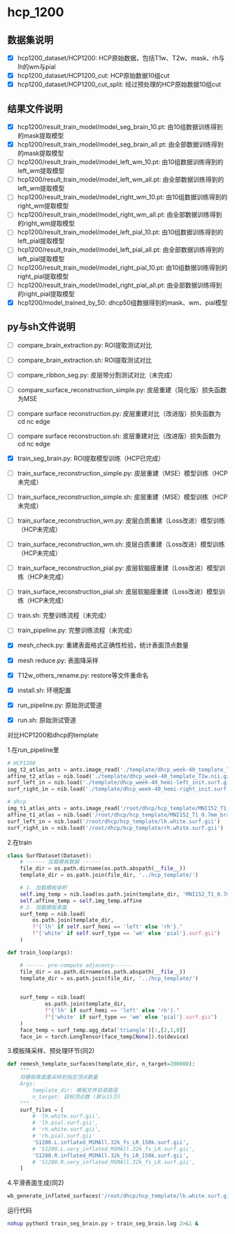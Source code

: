 # hcp_1200

## 数据集说明
- [x] hcp1200_dataset/HCP1200: HCP原始数据，包括T1w、T2w、mask、rh与lh的wm与pial
- [x] hcp1200_dataset/HCP1200_cut: HCP原始数据10组cut
- [x] hcp1200_dataset/HCP1200_cut_split: 经过预处理的HCP原始数据10组cut

## 结果文件说明
- [x] hcp1200/result_train_model/model_seg_brain_10.pt: 由10组数据训练得到的mask提取模型
- [x] hcp1200/result_train_model/model_seg_brain_all.pt: 由全部数据训练得到的mask提取模型
- [ ] hcp1200/result_train_model/model_left_wm_10.pt: 由10组数据训练得到的left_wm提取模型
- [ ] hcp1200/result_train_model/model_left_wm_all.pt: 由全部数据训练得到的left_wm提取模型
- [ ] hcp1200/result_train_model/model_right_wm_10.pt: 由10组数据训练得到的right_wm提取模型
- [ ] hcp1200/result_train_model/model_right_wm_all.pt: 由全部数据训练得到的right_wm提取模型
- [ ] hcp1200/result_train_model/model_left_pial_10.pt: 由10组数据训练得到的left_pial提取模型
- [ ] hcp1200/result_train_model/model_left_pial_all.pt: 由全部数据训练得到的left_pial提取模型
- [ ] hcp1200/result_train_model/model_right_pial_10.pt: 由10组数据训练得到的right_pial提取模型
- [ ] hcp1200/result_train_model/model_right_pial_all.pt: 由全部数据训练得到的right_pial提取模型
- [x] hcp1200/model_trained_by_50: dhcp50组数据得到的mask、wm、pial模型

## py与sh文件说明
- [ ] compare_brain_extraction.py: ROI提取测试对比
- [ ] compare_brain_extraction.sh: ROI提取测试对比
- [ ] compare_ribbon_seg.py: 皮层带分割测试对比（未完成）
- [ ] compare_surface_reconstruction_simple.py: 皮层重建（简化版）损失函数为MSE
- [ ] compare surface reconstruction.py: 皮层重建对比（改进版）损失函数为cd nc edge
- [ ] compare surface reconstruction.sh: 皮层重建对比（改进版）损失函数为cd nc edge

- [x] train_seg_brain.py: ROI提取模型训练（HCP已完成）
- [ ] train_surface_reconstruction_simple.py: 皮层重建（MSE）模型训练（HCP未完成）
- [ ] train_surface_reconstruction_simple.sh: 皮层重建（MSE）模型训练（HCP未完成）
- [ ] train_surface_reconstruction_wm.py: 皮层白质重建（Loss改进）模型训练（HCP未完成）
- [ ] train_surface_reconstruction_wm.sh: 皮层白质重建（Loss改进）模型训练（HCP未完成）
- [ ] train_surface_reconstruction_pial.py: 皮层软脑膜重建（Loss改进）模型训练（HCP未完成）
- [ ] train_surface_reconstruction_pial.sh: 皮层软脑膜重建（Loss改进）模型训练（HCP未完成）

- [ ] train.sh: 完整训练流程（未完成）
- [ ] train_pipeline.py: 完整训练流程（未完成）
- [x] mesh_check.py: 重建表面格式正确性检验，统计表面顶点数量
- [x] mesh reduce.py: 表面降采样
- [x] T12w_others_rename.py: restore等文件重命名

- [x] install.sh: 环境配置
- [x] run_pipeline.py: 原始测试管道
- [x] run.sh: 原始测试管道

对比HCP1200和dhcp的template

1.在run_pipeline里
```python
# HCP1200
img_t2_atlas_ants = ants.image_read('./template/dhcp_week-40_template_T2w.nii.gz')
affine_t2_atlas = nib.load('./template/dhcp_week-40_template_T2w.nii.gz').affine
surf_left_in = nib.load('./template/dhcp_week-40_hemi-left_init.surf.gii')
surf_right_in = nib.load('./template/dhcp_week-40_hemi-right_init.surf.gii')

```
```python
# dhcp
img_t1_atlas_ants = ants.image_read('/root/dhcp/hcp_template/MNI152_T1_0.7mm_brain_sampled.nii.gz')
affine_t1_atlas = nib.load('/root/dhcp/hcp_template/MNI152_T1_0.7mm_brain_sampled.nii.gz').affine 
surf_left_in = nib.load('/root/dhcp/hcp_template/lh.white.surf.gii')
surf_right_in = nib.load('/root/dhcp/hcp_template/rh.white.surf.gii')
```

2.在train
```python
class SurfDataset(Dataset):
    # ------ 加载模板数据 ------
    file_dir = os.path.dirname(os.path.abspath(__file__))
    template_dir = os.path.join(file_dir, '../hcp_template/')

    # 1. 加载模板体积
    self.img_temp = nib.load(os.path.join(template_dir, 'MNI152_T1_0.7mm_brain_sampled.nii.gz'))
    self.affine_temp = self.img_temp.affine
    # 2. 加载模板表面
    surf_temp = nib.load(
        os.path.join(template_dir, 
        f"{'lh' if self.surf_hemi == 'left' else 'rh'}."
        f"{'white' if self.surf_type == 'wm' else 'pial'}.surf.gii")
    )

def train_loop(args):

    # ------ pre-compute adjacency------
    file_dir = os.path.dirname(os.path.abspath(__file__))
    template_dir = os.path.join(file_dir, '../hcp_template/')
        

    surf_temp = nib.load(
            os.path.join(template_dir, 
            f"{'lh' if surf_hemi == 'left' else 'rh'}."
            f"{'white' if surf_type == 'wm' else 'pial'}.surf.gii")
    )
    face_temp = surf_temp.agg_data('triangle')[:,[2,1,0]]
    face_in = torch.LongTensor(face_temp[None]).to(device)
```

3.模板降采样、预处理环节(同2)
```python
def remesh_template_surfaces(template_dir, n_target=200000):
    """
    将模板表面重采样到指定顶点数量
    Args:
        template_dir: 模板文件目录路径
        n_target: 目标顶点数 (默认15万)
    """
    surf_files = [
        # 'lh.white.surf.gii',
        # 'lh.pial.surf.gii', 
        # 'rh.white.surf.gii',
        # 'rh.pial.surf.gii'
        'S1200.L.inflated_MSMAll.32k_fs_LR_150k.surf.gii',
        # 'S1200.L.very_inflated_MSMAll.32k_fs_LR.surf.gii',
        'S1200.R.inflated_MSMAll.32k_fs_LR_150k.surf.gii',
        # 'S1200.R.very_inflated_MSMAll.32k_fs_LR.surf.gii',
    ]
```

4.平滑表面生成(同2)
```python
wb_generate_inflated_surfaces('/root/dhcp/hcp_template/lh.white.surf.gii')
```

运行代码
```bash
nohup python3 train_seg_brain.py > train_seg_brain.log 2>&1 &
```